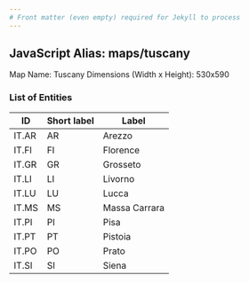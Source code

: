 ```yaml
---
# Front matter (even empty) required for Jekyll to process
---
```


## JavaScript Alias: maps/tuscany

Map Name: Tuscany
Dimensions (Width x Height): 530x590





### List of Entities

ID | Short label | Label
---|---|---|
IT.AR|AR|Arezzo
IT.FI|FI|Florence
IT.GR|GR|Grosseto
IT.LI|LI|Livorno
IT.LU|LU|Lucca
IT.MS|MS|Massa Carrara
IT.PI|PI|Pisa
IT.PT|PT|Pistoia
IT.PO|PO|Prato
IT.SI|SI|Siena

